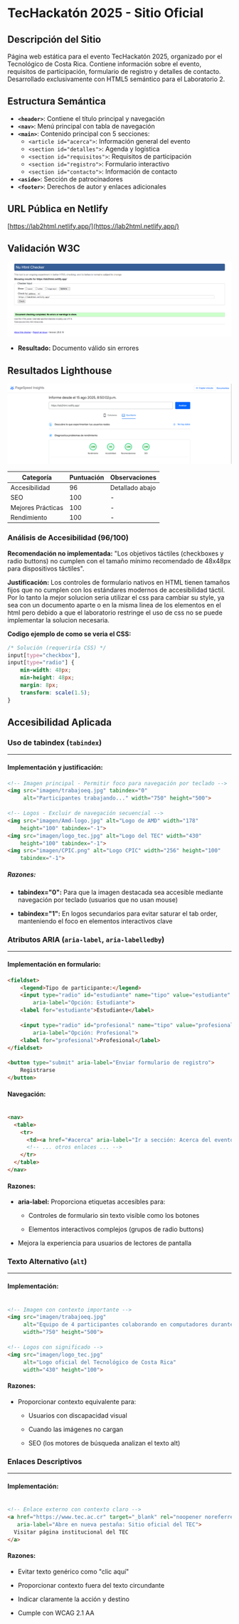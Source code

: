 # TecHackatón 2025 - Sitio Oficial

## Descripción del Sitio
Página web estática para el evento TecHackatón 2025, organizado por el Tecnológico de Costa Rica. Contiene información sobre el evento, requisitos de participación, formulario de registro y detalles de contacto. Desarrollado exclusivamente con HTML5 semántico para el Laboratorio 2.

## Estructura Semántica
- **`<header>`**: Contiene el título principal y navegación
- **`<nav>`**: Menú principal con tabla de navegación
- **`<main>`**: Contenido principal con 5 secciones:
  - `<article id="acerca">`: Información general del evento
  - `<section id="detalles">`: Agenda y logística
  - `<section id="requisitos">`: Requisitos de participación
  - `<section id="registro">`: Formulario interactivo
  - `<section id="contacto">`: Información de contacto
- **`<aside>`**: Sección de patrocinadores
- **`<footer>`**: Derechos de autor y enlaces adicionales

## URL Pública en Netlify
[https://lab2html.netlify.app/](https://lab2html.netlify.app/)

## Validación W3C
![!\[Validación W3C exitosa\](w3c-validation.png)](imagen/W3C.png)
- **Resultado:** Documento válido sin errores

## Resultados Lighthouse
![!\[Resultados Lighthouse\](lighthouse-results.png)](imagen/ligthhouse.png)

| Categoría       | Puntuación | Observaciones |
|-----------------|------------|---------------|
| Accesibilidad   | 96         | Detallado abajo |
| SEO             | 100        | - |
| Mejores Prácticas | 100      | - |
| Rendimiento     | 100        | - |

### Análisis de Accesibilidad (96/100)
**Recomendación no implementada:**
"Los objetivos táctiles (checkboxes y radio buttons) no cumplen con el tamaño mínimo recomendado de 48x48px para dispositivos táctiles".

**Justificación:**
Los controles de formulario nativos en HTML tienen tamaños fijos que no cumplen con los estándares modernos de accesibilidad táctil. Por lo tanto la mejor solucion seria utilizar el css para cambiar su style, ya sea con un documento aparte o en la misma linea de los elementos en el html pero debido a que el laboratorio restringe el uso de css no se puede implementar la solucion necesaria.

**Codigo ejemplo de como se veria el CSS:**

```css
/* Solución (requeriría CSS) */
input[type="checkbox"], 
input[type="radio"] {
    min-width: 48px;
    min-height: 48px;
    margin: 8px;
    transform: scale(1.5); 
}
```


## Accesibilidad Aplicada

### Uso de tabindex (`tabindex`)
----------------------------------------------------
#### Implementación y justificación:

``` html
<!-- Imagen principal - Permitir foco para navegación por teclado -->
<img src="imagen/trabajoeq.jpg" tabindex="0"
     alt="Participantes trabajando..." width="750" height="500">

<!-- Logos - Excluir de navegación secuencial -->
<img src="imagen/Amd-logo.jpg" alt="Logo de AMD" width="178"
    height="100" tabindex="-1">
<img src="imagen/logo_tec.jpg" alt="Logo del TEC" width="430"
    height="100" tabindex="-1">
<img src="imagen/CPIC.png" alt="Logo CPIC" width="256" height="100"
    tabindex="-1">
```

##### Razones:

-   **tabindex="0":** Para que la imagen destacada sea accesible mediante navegación por teclado (usuarios que no usan mouse)

-   **tabindex="1":** En logos secundarios para evitar saturar el tab order, manteniendo el foco en elementos interactivos clave



### Atributos ARIA (`aria-label`, `aria-labelledby`)
----------------------------------------------------
#### Implementación en formulario:

```html
<fieldset>
    <legend>Tipo de participante:</legend>
    <input type="radio" id="estudiante" name="tipo" value="estudiante"
        aria-label="Opción: Estudiante">
    <label for="estudiante">Estudiante</label>

    <input type="radio" id="profesional" name="tipo" value="profesional"
        aria-label="Opción: Profesional">
    <label for="profesional">Profesional</label>
</fieldset>

<button type="submit" aria-label="Enviar formulario de registro">  
    Registrarse
</button>
```
#### Navegación:

```html

<nav>
  <table>
    <tr>
      <td><a href="#acerca" aria-label="Ir a sección: Acerca del evento">Acerca</a></td>
      <!-- ... otros enlaces ... -->
    </tr>
  </table>
</nav>
```
#### Razones:

-   **aria-label:** Proporciona etiquetas accesibles para:

    -   Controles de formulario sin texto visible como los botones

    -   Elementos interactivos complejos (grupos de radio buttons)

-   Mejora la experiencia para usuarios de lectores de pantalla


### Texto Alternativo (`alt`)
-----------------------------

#### Implementación:

```html

<!-- Imagen con contexto importante -->
<img src="imagen/trabajoeq.jpg"
     alt="Equipo de 4 participantes colaborando en computadores durante el hackatón anterior"
     width="750" height="500">

<!-- Logos con significado -->
<img src="imagen/logo_tec.jpg"
     alt="Logo oficial del Tecnológico de Costa Rica"
     width="430" height="100">
```
#### Razones:

-   Proporcionar contexto equivalente para:

    -   Usuarios con discapacidad visual

    -   Cuando las imágenes no cargan

    -   SEO (los motores de búsqueda analizan el texto alt)


### Enlaces Descriptivos
------------------------

#### Implementación:

```html

<!-- Enlace externo con contexto claro -->
<a href="https://www.tec.ac.cr" target="_blank" rel="noopener noreferrer"
   aria-label="Abre en nueva pestaña: Sitio oficial del TEC">
  Visitar página institucional del TEC
</a>
```
#### Razones:

-   Evitar texto genérico como "clic aquí"

-   Proporcionar contexto fuera del texto circundante

-   Indicar claramente la acción y destino

-   Cumple con WCAG 2.1 AA